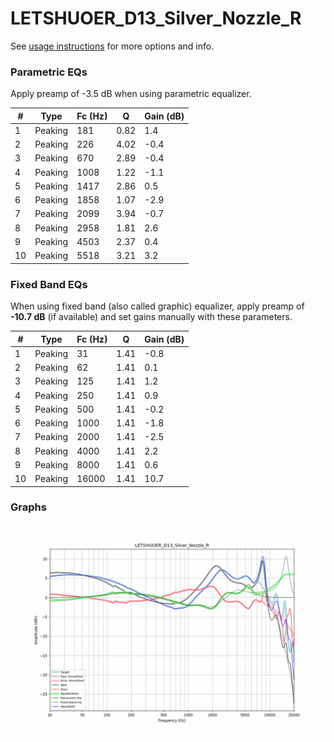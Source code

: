 # LETSHUOER_D13_Silver_Nozzle_R
See [usage instructions](https://github.com/jaakkopasanen/AutoEq#usage) for more options and info.

### Parametric EQs
Apply preamp of -3.5 dB when using parametric equalizer.

|   # | Type    |   Fc (Hz) |    Q |   Gain (dB) |
|-----|---------|-----------|------|-------------|
|   1 | Peaking |       181 | 0.82 |         1.4 |
|   2 | Peaking |       226 | 4.02 |        -0.4 |
|   3 | Peaking |       670 | 2.89 |        -0.4 |
|   4 | Peaking |      1008 | 1.22 |        -1.1 |
|   5 | Peaking |      1417 | 2.86 |         0.5 |
|   6 | Peaking |      1858 | 1.07 |        -2.9 |
|   7 | Peaking |      2099 | 3.94 |        -0.7 |
|   8 | Peaking |      2958 | 1.81 |         2.6 |
|   9 | Peaking |      4503 | 2.37 |         0.4 |
|  10 | Peaking |      5518 | 3.21 |         3.2 |

### Fixed Band EQs
When using fixed band (also called graphic) equalizer, apply preamp of **-10.7 dB** (if available) and set gains manually with these parameters.

|   # | Type    |   Fc (Hz) |    Q |   Gain (dB) |
|-----|---------|-----------|------|-------------|
|   1 | Peaking |        31 | 1.41 |        -0.8 |
|   2 | Peaking |        62 | 1.41 |         0.1 |
|   3 | Peaking |       125 | 1.41 |         1.2 |
|   4 | Peaking |       250 | 1.41 |         0.9 |
|   5 | Peaking |       500 | 1.41 |        -0.2 |
|   6 | Peaking |      1000 | 1.41 |        -1.8 |
|   7 | Peaking |      2000 | 1.41 |        -2.5 |
|   8 | Peaking |      4000 | 1.41 |         2.2 |
|   9 | Peaking |      8000 | 1.41 |         0.6 |
|  10 | Peaking |     16000 | 1.41 |        10.7 |

### Graphs
![](./LETSHUOER_D13_Silver_Nozzle_R.png)
